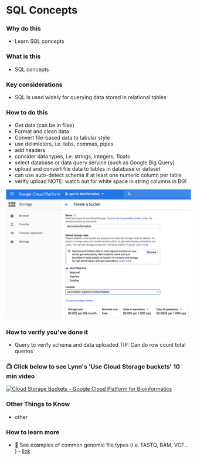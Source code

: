 # SQL Concepts


### Why do this
 - Learn SQL concepts

### What is this
 - SQL concepts

### Key considerations
 - SQL is used widely for querying data stored in relational tables

### How to do this
 - Get data (can be in files)
 - Format and clean data
 - Convert file-based data to tabular style 
  - use delimieters, i.e. tabs, commas, pipes
  - add headers
  - consider data types, i.e. strings, integers, floats
 - select database or data query service (such as Google Big Query)
  - upload and convert file data to tables in database or dataset
  - can use auto-detect schema if at least one numeric column per table
  - verify upload NOTE: watch out for white space in string columns in BG!

 [![Cloud Storage types](/images/storage.png)]()

### How to verify you've done it
 - Query to verify schema and data uploaded
  TIP: Can do row count total queries

### 📺 Click below to see Lynn's 'Use Cloud Storage buckets' 10 min video
[![Cloud Storage Buckets - Google Cloud Platform for Bioinformatics](http://img.youtube.com/vi/_O2Lxc0UsNc/0.jpg)](http://www.youtube.com/watch?v=_O2Lxc0UsNc "Cloud Storage buckets - Google Cloud Platform for Bioinformatics")


### Other Things to Know
 - other

### How to learn more
  - 📘 See examples of common genomic file types (i.e. FASTQ, BAM, VCF... ) - [link](https://github.com/lynnlangit/gcp-for-bioinformatics/blob/master/4_FILE-TYPES.md)
 